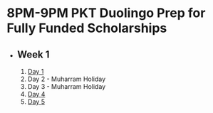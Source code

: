 # 8PM-9PM PKT Duolingo Prep for Fully Funded Scholarships

- ## Week 1

   1. [Day 1](https://www.facebook.com/iCodeguru/videos/1014687036447044)
   2. Day 2 - Muharram Holiday
   3. Day 3 - Muharram Holiday
   4. [Day 4](https://www.facebook.com/iCodeguru/videos/1844957622582963)
   5. [Day 5](https://www.facebook.com/iCodeguru/videos/1236568961050003)

<!-- - ## Week 2

   1. [Day 1](https://www.facebook.com/iCodeguru/videos/516994467488227)
   2. [Day 2]()
   3. [Day 3]()
   4. [Day 4]()
   5. [Day 5]() -->

<!-- - ## Week 

   1. [Day 1]()
   2. [Day 2]()
   3. [Day 3]()
   4. [Day 4]()
   5. [Day 5]() -->